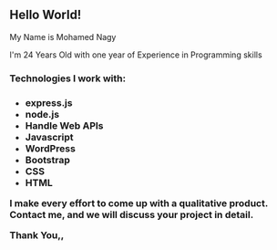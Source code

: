 <h2> Hello World! </h2>
<P> My Name is Mohamed Nagy</P>
<P> I'm 24 Years Old with one year of Experience in Programming skills </P>
<h3> Technologies I work with: <h3>
<ul>
    <li> express.js </li>
    <li> node.js </li>
    <li> Handle Web APIs </li>
    <li> Javascript </li>
    <li> WordPress </li>
    <li> Bootstrap </li>
    <li> CSS </li>
    <li> HTML </li>
</ul>

<P> I make every effort to come up with a qualitative product. <br> Contact me, and we will discuss your project in detail. </P>

  <P>
    Thank You,,
  </P>
